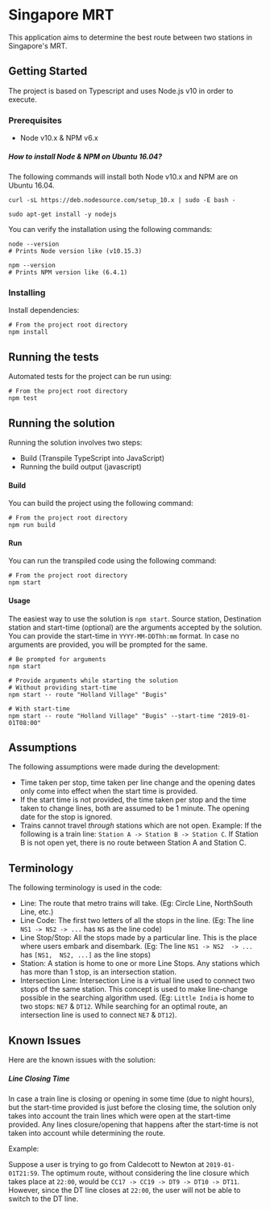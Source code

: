 # Singapore MRT

This application aims to determine the best route between two stations in Singapore's MRT.

## Getting Started

The project is based on Typescript and uses Node.js v10 in order to execute.

### Prerequisites

* Node v10.x & NPM v6.x

##### How to install Node & NPM on Ubuntu 16.04?

The following commands will install both Node v10.x and NPM are on Ubuntu 16.04.

```
curl -sL https://deb.nodesource.com/setup_10.x | sudo -E bash -

sudo apt-get install -y nodejs
```

You can verify the installation using the following commands:

```
node --version 
# Prints Node version like (v10.15.3)

npm --version 
# Prints NPM version like (6.4.1)
```

### Installing

Install dependencies:

```
# From the project root directory
npm install
```

## Running the tests

Automated tests for the project can be run using:

```
# From the project root directory
npm test
```

## Running the solution

Running the solution involves two steps:

* Build (Transpile TypeScript into JavaScript)
* Running the build output (javascript)

#### Build
You can build the project using the following command:
```
# From the project root directory
npm run build
```

#### Run
You can run the transpiled code using the following command:
```
# From the project root directory
npm start
```

#### Usage
The easiest way to use the solution is `npm start`. Source station, Destination station and start-time (optional) are the arguments 
accepted by the solution. You can provide the start-time in `YYYY-MM-DDThh:mm` format. In case no arguments are provided, you will be 
prompted for the same.

```
# Be prompted for arguments
npm start

# Provide arguments while starting the solution 
# Without providing start-time
npm start -- route "Holland Village" "Bugis"

# With start-time
npm start -- route "Holland Village" "Bugis" --start-time "2019-01-01T08:00"
```

## Assumptions

The following assumptions were made during the development:

* Time taken per stop, time taken per line change and the opening dates only come into effect when the start time is provided.
* If the start time is not provided, the time taken per stop and the time taken to change lines, both are assumed to be 1 minute. The 
opening date for the stop is ignored.
* Trains cannot travel _through_ stations which are not open. 
Example: If the following is a train line: `Station A -> Station B -> Station C`. If Station B is not open yet, there is no route between Station A and Station C.

## Terminology

The following terminology is used in the code:

* Line: The route that metro trains will take. (Eg: Circle Line, NorthSouth Line, etc.)
* Line Code: The first two letters of all the stops in the line. (Eg: The line `NS1 -> NS2 -> ...` has `NS` as the line code)
* Line Stop/Stop: All the stops made by a particular line. This is the place where users embark and disembark. (Eg: The line `NS1 -> NS2 
-> ...` has `[NS1, 
NS2, ...]` as the line stops)
* Station: A station is home to one or more Line Stops. Any stations which has more than 1 stop, is an intersection station.
* Intersection Line: Intersection Line is a virtual line used to connect two stops of the same station. This concept is used to make 
line-change possible in the searching algorithm used. 
(Eg: `Little India` is home to two stops: `NE7` & `DT12`. While searching for an optimal route, an intersection line is used to connect 
`NE7` & `DT12`).

## Known Issues
Here are the known issues with the solution:

##### Line Closing Time
In case a train line is closing or opening in some time (due to night hours), but the start-time provided is just before the closing 
time, the solution only takes into account the train lines which were open at the start-time provided. Any lines closure/opening that 
happens after the start-time is not taken into account while determining the route.

Example:

Suppose a user is trying to go from Caldecott to Newton at `2019-01-01T21:59`. The optimum route, without considering the line closure 
which takes place at `22:00`, would be `CC17 -> CC19 -> DT9 -> DT10 -> DT11`. However, since the DT line closes at `22:00`, the user will 
not be able to switch to the DT line. 